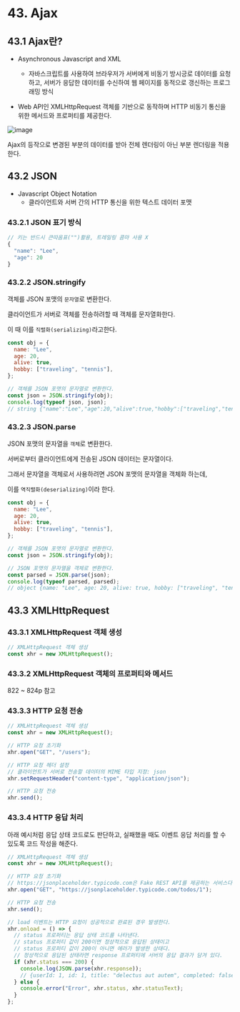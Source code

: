 # 43. Ajax

## 43.1 Ajax란?

- Asynchronous Javascript and XML

  - 자바스크립트를 사용하여 브라우저가 서버에게 비동기 방시긍로 데이터를 요청하고, 서버가 응답한 데이터를 수신하여 웹 페이지를 동적으로 갱신하는 프로그래밍 방식

- Web API인 XMLHttpRequest 객체를 기반으로 동작하며 HTTP 비동기 통신을 위한 메서드와 프로퍼티를 제공한다.

![image](https://github.com/user-attachments/assets/1385ef96-651e-421e-b51c-9b37017459e6)


Ajax의 등작으로 변경된 부분의 데이터를 받아 전체 렌더링이 아닌 부분 렌더링을 적용한다.

## 43.2 JSON

- Javascript Object Notation
  - 클라이언트와 서버 간의 HTTP 통신을 위한 텍스트 데이터 포맷

### 43.2.1 JSON 표기 방식

```javascript
// 키는 반드시 큰따옴표("")활용, 트레일링 콤마 사용 X
{
  "name": "Lee",
  "age": 20
}
```

### 43.2.2 JSON.stringify

객체를 JSON 포맷의 `문자열`로 변환한다.

클라이언트가 서버로 객체를 전송하려할 때 객체를 문자열화한다.

이 때 이를 `직렬화(serializing)`라고한다.

```javascript
const obj = {
  name: "Lee",
  age: 20,
  alive: true,
  hobby: ["traveling", "tennis"],
};

// 객체를 JSON 포맷의 문자열로 변환한다.
const json = JSON.stringify(obj);
console.log(typeof json, json);
// string {"name":"Lee","age":20,"alive":true,"hobby":["traveling","tennis"]}
```

### 43.2.3 JSON.parse

JSON 포맷의 문자열을 `객체`로 변환한다.

서버로부터 클라이언트에게 전송된 JSON 데이터는 문자열이다.

그래서 문자열을 객체로서 사용하려면 JSON 포맷의 문자열을 객체화 하는데,

이를 `역직렬화(deserializing)`이라 한다.

```javascript
const obj = {
  name: "Lee",
  age: 20,
  alive: true,
  hobby: ["traveling", "tennis"],
};

// 객체를 JSON 포맷의 문자열로 변환한다.
const json = JSON.stringify(obj);

// JSON 포맷의 문자열을 객체로 변환한다.
const parsed = JSON.parse(json);
console.log(typeof parsed, parsed);
// object {name: "Lee", age: 20, alive: true, hobby: ["traveling", "tennis"]}
```

## 43.3 XMLHttpRequest

### 43.3.1 XMLHttpRequest 객체 생성

```javascript
// XMLHttpRequest 객체 생성
const xhr = new XMLHttpRequest();
```

### 43.3.2 XMLHttpRequest 객체의 프로퍼티와 메서드

822 ~ 824p 참고

### 43.3.3 HTTP 요청 전송

```javascript
// XMLHttpRequest 객체 생성
const xhr = new XMLHttpRequest();

// HTTP 요청 초기화
xhr.open("GET", "/users");

// HTTP 요청 헤더 설정
// 클라이언트가 서버로 전송할 데이터의 MIME 타입 지정: json
xhr.setRequestHeader("content-type", "application/json");

// HTTP 요청 전송
xhr.send();
```

### 43.3.4 HTTP 응답 처리

아래 예시처럼 응답 상태 코드로도 판단하고, 실패했을 때도 이벤트 응답 처리를 할 수 있도록 코드 작성을 해준다.

```javascript
// XMLHttpRequest 객체 생성
const xhr = new XMLHttpRequest();

// HTTP 요청 초기화
// https://jsonplaceholder.typicode.com은 Fake REST API를 제공하는 서비스다.
xhr.open("GET", "https://jsonplaceholder.typicode.com/todos/1");

// HTTP 요청 전송
xhr.send();

// load 이벤트는 HTTP 요청이 성공적으로 완료된 경우 발생한다.
xhr.onload = () => {
  // status 프로퍼티는 응답 상태 코드를 나타낸다.
  // status 프로퍼티 값이 200이면 정상적으로 응답된 상태이고
  // status 프로퍼티 값이 200이 아니면 에러가 발생한 상태다.
  // 정상적으로 응답된 상태라면 response 프로퍼티에 서버의 응답 결과가 담겨 있다.
  if (xhr.status === 200) {
    console.log(JSON.parse(xhr.response));
    // {userId: 1, id: 1, title: "delectus aut autem", completed: false}
  } else {
    console.error("Error", xhr.status, xhr.statusText);
  }
};
```
